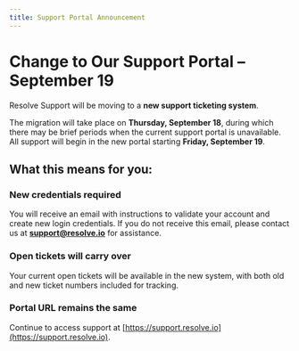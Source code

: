 ```yaml
---
title: Support Portal Announcement
---
```


# Change to Our Support Portal – September 19

Resolve Support will be moving to a **new support ticketing system**.

The migration will take place on **Thursday, September 18**, during which there may be brief periods when the current support portal is unavailable. All support will begin in the new portal starting **Friday, September 19**.

## What this means for you:

### **New credentials required**

You will receive an email with instructions to validate your account and create new login credentials. If you do not receive this email, please contact us at **support@resolve.io** for assistance.

### **Open tickets will carry over**

Your current open tickets will be available in the new system, with both old and new ticket numbers included for tracking.

### **Portal URL remains the same**

Continue to access support at [https://support.resolve.io](https://support.resolve.io).
